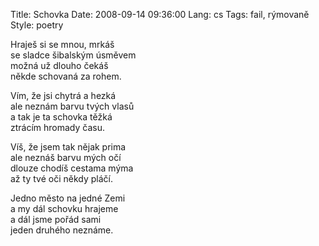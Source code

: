 Title: Schovka
Date: 2008-09-14 09:36:00
Lang: cs
Tags: fail, rýmovaně
Style: poetry

Hraješ si se mnou, mrkáš<br>
se sladce šibalským úsměvem<br>
možná už dlouho čekáš<br>
někde schovaná za rohem.

Vím, že jsi chytrá a hezká<br>
ale neznám barvu tvých vlasů<br>
a tak je ta schovka těžká<br>
ztrácím hromady času.

Víš, že jsem tak nějak prima<br>
ale neznáš barvu mých očí<br>
dlouze chodíš cestama mýma<br>
až ty tvé oči někdy pláčí.

Jedno město na jedné Zemi<br>
a my dál schovku hrajeme<br>
a dál jsme pořád sami<br>
jeden druhého neznáme.
